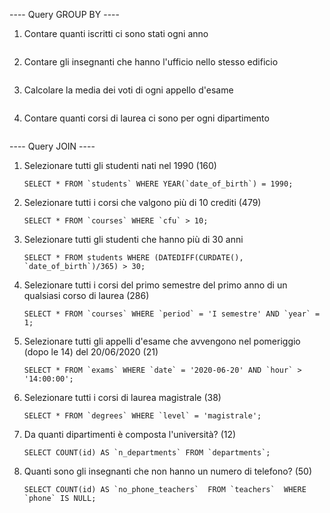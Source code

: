 
---- Query GROUP BY ----

1. Contare quanti iscritti ci sono stati ogni anno 
    ```
    ```

2. Contare gli insegnanti che hanno l'ufficio nello stesso edificio
    ```
    ```

3. Calcolare la media dei voti di ogni appello d'esame 
    ```
    ```

4. Contare quanti corsi di laurea ci sono per ogni dipartimento
    ```
    ```


---- Query JOIN ----

1. Selezionare tutti gli studenti nati nel 1990 (160) 
    ```
    SELECT * FROM `students` WHERE YEAR(`date_of_birth`) = 1990;
    ```

2. Selezionare tutti i corsi che valgono più di 10 crediti (479)
    ```
    SELECT * FROM `courses` WHERE `cfu` > 10;
    ```

3. Selezionare tutti gli studenti che hanno più di 30 anni 
    ```
    SELECT * FROM students WHERE (DATEDIFF(CURDATE(), `date_of_birth`)/365) > 30;
    ```

4. Selezionare tutti i corsi del primo semestre del primo anno di un qualsiasi corso di laurea (286)
    ```
    SELECT * FROM `courses` WHERE `period` = 'I semestre' AND `year` = 1;
    ```

5. Selezionare tutti gli appelli d'esame che avvengono nel pomeriggio (dopo le 14) del 20/06/2020 (21)
    ```
    SELECT * FROM `exams` WHERE `date` = '2020-06-20' AND `hour` > '14:00:00';
    ```

6. Selezionare tutti i corsi di laurea magistrale (38) 
    ```
    SELECT * FROM `degrees` WHERE `level` = 'magistrale';
    ```

7. Da quanti dipartimenti è composta l'università? (12)
    ```
    SELECT COUNT(id) AS `n_departments` FROM `departments`;
    ```

8. Quanti sono gli insegnanti che non hanno un numero di telefono? (50)
    ```
    SELECT COUNT(id) AS `no_phone_teachers`  FROM `teachers`  WHERE `phone` IS NULL;
    ```

